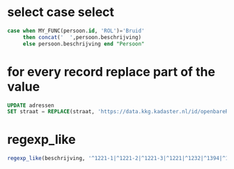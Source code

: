 # select case select
```sql
case when MY_FUNC(persoon.id, 'ROL')='Bruid' 
     then concat('  ',persoon.beschrijving)
     else persoon.beschrijving end "Persoon"
```       

# for every record replace part of the value
```sql
UPDATE adressen
SET straat = REPLACE(straat, 'https://data.kkg.kadaster.nl/id/openbareRuimte/', '')
```

# regexp_like
```sql
regexp_like(beschrijving, '^1221-1|^1221-2|^1221-3|^1221|^1232|^1394|^1395|^1396|^1397|^463|^481')
```
